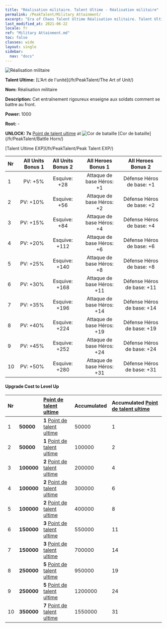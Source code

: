 ```yaml
---
title: "Réalisation militaire. Talent Ultime - Réalisation militaire"
permalink: /PeakTalent/Military Attainment/
excerpt: "Era of Chaos Talent Ultime Réalisation militaire. Talent Ultime Réalisation militaire. Réalisation militaire"
last_modified_at: 2021-06-22
locale: fr
ref: "Military Attainment.md"
toc: false
classes: wide
layout: single
sidebar:
  nav: "docs"
---
```


  ![Réalisation militaire](/images/pt/talent_2006.png)

  **Talent Ultime:** [L'Art de l'unité](/fr/PeakTalent/The Art of Unit/)

  **Nom:** Réalisation militaire

  **Description:** Cet entraînement rigoureux enseigne aux soldats comment se battre au front.

  **Power:** 1000

  **Root:** -

  **UNLOCK: 7x** [Point de talent ultime](/ItemsFR/con_934/) at ![Cor de bataille](/images/pt/talent_2004.png) [Cor de bataille](/fr/PeakTalent/Battle Horn/)

  [Talent Ultime EXP](/fr/PeakTalent/Peak Talent EXP/)

  | Nr | All Units Bonus 1 | All Units Bonus 2 | All Heroes Bonus 1 | All Heroes Bonus 2 |
  |:---|--------------:|:-------------:|:-------------:|:-------------:|
  | 1 | PV: +5% | Esquive: +28 | Attaque de base Héros: +1 | Défense Héros de base: +1 |
  | 2 | PV: +10% | Esquive: +56 | Attaque de base Héros: +2 | Défense Héros de base: +2 |
  | 3 | PV: +15% | Esquive: +84 | Attaque de base Héros: +4 | Défense Héros de base: +4 |
  | 4 | PV: +20% | Esquive: +112 | Attaque de base Héros: +6 | Défense Héros de base: +6 |
  | 5 | PV: +25% | Esquive: +140 | Attaque de base Héros: +8 | Défense Héros de base: +8 |
  | 6 | PV: +30% | Esquive: +168 | Attaque de base Héros: +11 | Défense Héros de base: +11 |
  | 7 | PV: +35% | Esquive: +196 | Attaque de base Héros: +14 | Défense Héros de base: +14 |
  | 8 | PV: +40% | Esquive: +224 | Attaque de base Héros: +19 | Défense Héros de base: +19 |
  | 9 | PV: +45% | Esquive: +252 | Attaque de base Héros: +24 | Défense Héros de base: +24 |
  | 10 | PV: +50% | Esquive: +280 | Attaque de base Héros: +31 | Défense Héros de base: +31 |


#### Upgrade Cost to Level Up

  | Nr | <i class="fas fa-coins"/> | [Point de talent ultime](/ItemsFR/con_934/) | Accumulated <i class="fas fa-coins"/> | Accumulated [Point de talent ultime](/ItemsFR/con_934/) |
  |:---|:--------------|:-------------|:-------------|:-------------|
  | 1 | **50000** | **1** [Point de talent ultime](/ItemsFR/con_934/) | 50000 | 1 |
  | 2 | **50000** | **1** [Point de talent ultime](/ItemsFR/con_934/) | 100000 | 2 |
  | 3 | **100000** | **2** [Point de talent ultime](/ItemsFR/con_934/) | 200000 | 4 |
  | 4 | **100000** | **2** [Point de talent ultime](/ItemsFR/con_934/) | 300000 | 6 |
  | 5 | **100000** | **2** [Point de talent ultime](/ItemsFR/con_934/) | 400000 | 8 |
  | 6 | **150000** | **3** [Point de talent ultime](/ItemsFR/con_934/) | 550000 | 11 |
  | 7 | **150000** | **3** [Point de talent ultime](/ItemsFR/con_934/) | 700000 | 14 |
  | 8 | **250000** | **5** [Point de talent ultime](/ItemsFR/con_934/) | 950000 | 19 |
  | 9 | **250000** | **5** [Point de talent ultime](/ItemsFR/con_934/) | 1200000 | 24 |
  | 10 | **350000** | **7** [Point de talent ultime](/ItemsFR/con_934/) | 1550000 | 31 |
